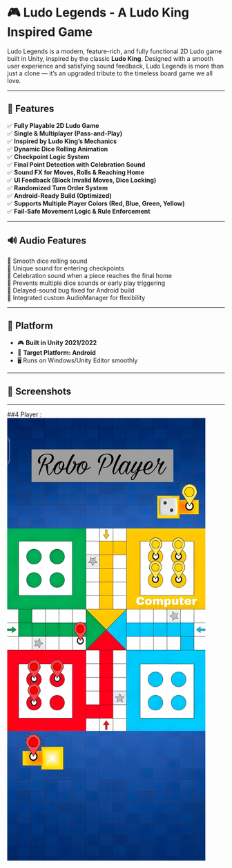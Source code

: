 # 🎮 Ludo Legends - A Ludo King Inspired Game

Ludo Legends is a modern, feature-rich, and fully functional 2D Ludo game built in Unity, inspired by the classic **Ludo King**. Designed with a smooth user experience and satisfying sound feedback, Ludo Legends is more than just a clone — it’s an upgraded tribute to the timeless board game we all love.

---

## 🧩 Features

✅ **Fully Playable 2D Ludo Game**  
✅ **Single & Multiplayer (Pass-and-Play)**  
✅ **Inspired by Ludo King’s Mechanics**  
✅ **Dynamic Dice Rolling Animation**  
✅ **Checkpoint Logic System**  
✅ **Final Point Detection with Celebration Sound**  
✅ **Sound FX for Moves, Rolls & Reaching Home**  
✅ **UI Feedback (Block Invalid Moves, Dice Locking)**  
✅ **Randomized Turn Order System**  
✅ **Android-Ready Build (Optimized)**  
✅ **Supports Multiple Player Colors (Red, Blue, Green, Yellow)**  
✅ **Fail-Safe Movement Logic & Rule Enforcement**

---

## 🔊 Audio Features

🎵 Smooth dice rolling sound  
🎵 Unique sound for entering checkpoints  
🎵 Celebration sound when a piece reaches the final home  
🎵 Prevents multiple dice sounds or early play triggering  
🎵 Delayed-sound bug fixed for Android build  
🎵 Integrated custom AudioManager for flexibility

---

## 📱 Platform

- 🎮 **Built in Unity 2021/2022**
- 📲 **Target Platform: Android**
- 🖥️ Runs on Windows/Unity Editor smoothly

---

## 📸 Screenshots

---

##4 Player :
![image alt](https://github.com/tushar2627/LudoLegends/blob/b661dfbb10bb796af160608e34172cf062eb8e66/Picsart_25-08-03_16-33-09-556.jpg?raw=true)
